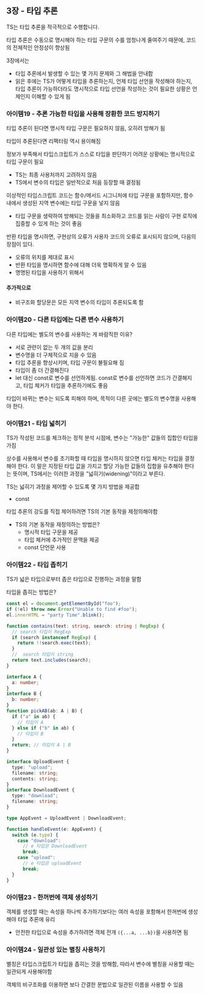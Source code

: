 ## 3장 - 타입 추론

TS는 타입 추론을 적극적으로 수행합니다.

타입 추론은 수동으로 명시해야 하는 타입 구문의 수를 엄청나게 줄여주기 때문에, 코드의 전체적인 안정성이 향상됨

3장에서는

- 타입 추론에서 발생할 수 있는 몇 가지 문제와 그 해법을 안내함
- 읽은 후에는 TS가 어떻게 타입을 추론하는지, 언제 타입 선언을 작성해야 하는지, 타입 추론이 가능하더라도 명시적으로 타입 선언을 작성하는 것이 필요한 상황은 언제인지 이해할 수 있게 됨

### 아이템19 - 추론 가능한 타입을 사용해 장환한 코드 방지하기

타입 추론이 된다면 명시적 타입 구문은 필요하지 않음, 오히려 방해가 됨

타입이 추론된다면 리팩터링 역시 용이해짐

정보가 부족해서 타입스크립트가 스스로 타입을 판단하기 어려운 상황에는 명시적으로 타입 구문이 필요

- TS는 최종 사용처까지 고려하지 않음
- TS에서 변수의 타입은 일반적으로 처음 등장할 때 결정됨

이상적인 타입스크립트 코드는 함수/메서드 시그니처에 타입 구문을 포함하지만, 함수 내에서 생성된 지역 변수에는 타입 구문을 넣지 않음

- 타입 구문을 생략하여 방해되는 것들을 최소화하고 코드를 읽는 사람이 구현 로직에 집중할 수 있게 하는 것이 좋음

반환 타입을 명시하면, 구현상의 오류가 사용자 코드의 오류로 표시되지 않으며, 다음의 장점이 있다.

- 오류의 위치를 제대로 표시
- 반환 타입을 명시하면 함수에 대해 더욱 명확하게 알 수 있음
- 명명된 타입을 사용하기 위해서

#### 추가적으로

- 비구조화 할당문은 모든 지역 변수의 타입이 추론되도록 함

### 아이템20 - 다른 타입에는 다른 변수 사용하기

다른 타입에는 별도의 변수를 사용하는 게 바람직한 이유?

- 서로 관련이 없는 두 개의 값을 분리
- 변수명을 더 구체적으로 지을 수 있음
- 타입 추론을 향상시키며, 타입 구문이 불필요해 짐
- 타입이 좀 더 간결해진다
- let 대신 const로 변수를 선언하게됨. const로 변수를 선언하면 코드가 간결해지고, 타입 체커가 타입을 추론하기에도 좋음

타입이 바뀌는 변수는 되도록 피해야 하며, 목적이 다른 곳에는 별도의 변수명을 사용해야 한다.

### 아이템21 - 타입 넓히기

TS가 작성된 코드를 체크하는 정적 분석 시점에, 변수는 "가능한" 값들의 집합인 타입을 가짐

상수를 사용해서 변수를 초기화할 때 타입을 명시하지 않으면 타입 체커는 타입을 결정해야 한다. 이 말은 지정된 타입 값을 가지고 할당 가능한 값들의 집합을 유추해야 한다는 뜻이며, TS에서는 이러한 과정을 "넓히기(widening)"이라고 부른다.

TS는 넓히기 과정을 제어할 수 있도록 몇 가지 방법을 제공합

- const

타입 추론의 강도를 직접 제어하려면 TS의 기본 동작을 제정의해야함

- TS의 기본 동작을 재정의하는 방법은?
  - 명시적 타입 구문을 제공
  - 타입 체커에 추가적인 문맥을 제공
  - const 단언문 사용

### 아이템22 - 타입 좁히기

TS가 넓은 타입으로부터 좁은 타입으로 진행하는 과정을 말함

타입을 좁히는 방법은?

```ts
const el = document.getElementById("foo");
if (!el) throw new Error("Unable to find #foo");
el.innerHTML = "party Time".blink();
```

```ts
function contains(text: string, search: string | RegExp) {
  // search 타입이 RegExp
  if (search instanceof RegExp) {
    return !!search.exec(text);
  }
  //  search 타입이 string
  return text.includes(search);
}
```

```ts
interface A {
  a: number;
}
interface B {
  b: number;
}
function pickAB(ab: A | B) {
  if ("a" in ab) {
    // 타입이 A
  } else if ("b" in ab) {
    // 타입이 B
  }
  return; // 타입이 A | B
}
```

```ts
interface UploadEvent {
  type: "upload";
  filename: string;
  contents: string;
}
interface DownloadEvent {
  type: "download";
  filename: string;
}

type AppEvent = UploadEvent | DownloadEvent;

function handleEvent(e: AppEvent) {
  switch (e.type) {
    case "download":
      // e 타입은 DownloadEvent
      break;
    case "upload":
      // e 타입은 uploadEvent
      break;
  }
}
```

### 아이템23 - 한꺼번에 객체 생성하기

객체를 생성할 때는 속성을 하나씩 추가하기보다는 여러 속성을 포함해서 한꺼번에 생성해야 타입 추론에 유리

- 안전한 타입으로 속성을 추가하려면 객체 전개 `({...a, ...b})`을 사용하면 됨

### 아이템24 - 일관성 있는 별칭 사용하기

별칭은 타입스크립트가 타입을 좁히는 것을 방해함, 따라서 변수에 별칭을 사용할 때는 일관되게 사용해야함

객체의 비구조화를 이용하면 보다 간결한 문법으로 일관된 이름을 사용할 수 있음

